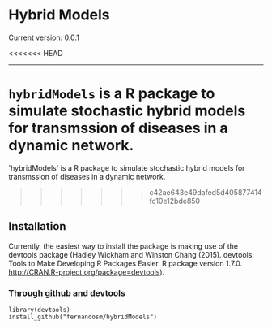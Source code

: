Hybrid Models
====
Current version: 0.0.1

<<<<<<< HEAD
___

`hybridModels` is a R package to simulate stochastic hybrid models for transmssion of diseases in a dynamic network. 
=======
'hybridModels' is a R package to simulate stochastic hybrid models for transmssion of diseases in a dynamic network. 
>>>>>>> c42ae643e49dafed5d405877414fc10e12bde850

Installation
----
Currently, the easiest way to install the package is making use of the devtools package (Hadley Wickham and Winston Chang (2015). devtools: Tools to Make Developing R Packages Easier. R package version 1.7.0. http://CRAN.R-project.org/package=devtools).

### Through github and devtools ###
```
library(devtools)
install_github("fernandosm/hybridModels")
```